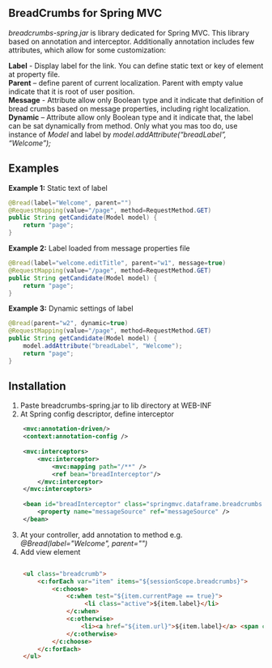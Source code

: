 ## BreadCrumbs for Spring MVC

<i>breadcrumbs-spring.jar</i> is library dedicated for Spring MVC. This library based on annotation and interceptor. Additionally annotation includes few attributes, which allow for some customization:

<b>Label</b> - Display label for the link. You can define static text or key of element at property file.<br>
<b>Parent</b> – define parent of current localization. Parent with empty value indicate that it is root of user position.<br>
<b>Message</b> - Attribute allow only Boolean type and it indicate that definition of bread crumbs based on message properties, including right localization.<br>
<b>Dynamic</b> – Attribute allow only Boolean type and it indicate that, the label can be sat dynamically from method. Only what you mas too do, use instance of <i>Model</i> and label by <i>model.addAttribute(“breadLabel”, “Welcome”);</i><br>

## Examples

<b>Example 1:</b>
Static text of label
```java
@Bread(label="Welcome", parent="")
@RequestMapping(value="/page", method=RequestMethod.GET)
public String getCandidate(Model model) {
  	return "page";
}
```

<b>Example 2:</b>
Label loaded from message properties file
```java
@Bread(label="welcome.editTitle", parent="w1", message=true)
@RequestMapping(value="/page", method=RequestMethod.GET)
public String getCandidate(Model model) {
	return "page";
}
```

<b>Example 3:</b>
Dynamic settings of label
```java
@Bread(parent="w2", dynamic=true)
@RequestMapping(value="/page", method=RequestMethod.GET)
public String getCandidate(Model model) {
	model.addAttribute("breadLabel", "Welcome");	
	return "page";
}
```

## Installation

1. Paste breadcrumbs-spring.jar to lib directory at WEB-INF
2. At Spring config descriptor, define interceptor

```xml
	<mvc:annotation-driven/>
	<context:annotation-config />
	
	<mvc:interceptors>
		<mvc:interceptor>
			<mvc:mapping path="/**" />
			<ref bean="breadInterceptor"/>
		</mvc:interceptor>
	</mvc:interceptors>
	
	<bean id="breadInterceptor" class="springmvc.dataframe.breadcrumbs.BreadInterceptor">
		<property name="messageSource" ref="messageSource" />
	</bean>
```

3. At your controller, add annotation to method e.g. <i>@Bread(label="Welcome", parent="")</i>
4. Add view element 

```html

	<ul class="breadcrumb">
		<c:forEach var="item" items="${sessionScope.breadcrumbs}">
			<c:choose>
				<c:when test="${item.currentPage == true}">
					 <li class="active">${item.label}</li>
				</c:when>
				<c:otherwise>
					<li><a href="${item.url}">${item.label}</a> <span class="divider">/</span></li>
				</c:otherwise>
			</c:choose>
		</c:forEach>
	</ul>
```
